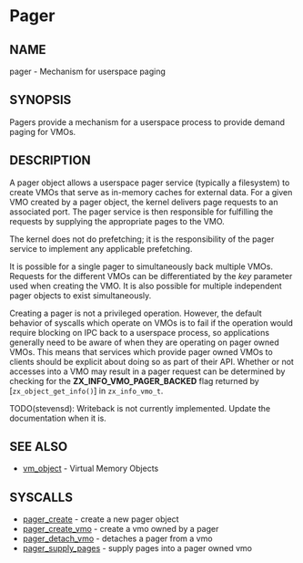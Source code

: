 # Pager

## NAME

pager - Mechanism for userspace paging

## SYNOPSIS

Pagers provide a mechanism for a userspace process to provide demand paging for VMOs.

## DESCRIPTION

A pager object allows a userspace pager service (typically a filesystem) to create VMOs that serve
as in-memory caches for external data. For a given VMO created by a pager object, the kernel
delivers page requests to an associated port. The pager service is then responsible for fulfilling
the requests by supplying the appropriate pages to the VMO.

The kernel does not do prefetching; it is the responsibility of the pager service to implement any
applicable prefetching.

It is possible for a single pager to simultaneously back multiple VMOs. Requests for the different
VMOs can be differentiated by the *key* parameter used when creating the VMO. It is also possible
for multiple independent pager objects to exist simultaneously.

Creating a pager is not a privileged operation. However, the default behavior of syscalls which
operate on VMOs is to fail if the operation would require blocking on IPC back to a userspace
process, so applications generally need to be aware of when they are operating on pager owned
VMOs. This means that services which provide pager owned VMOs to clients should be explicit about
doing so as part of their API. Whether or not accesses into a VMO may result in a pager request
can be determined by checking for the **ZX_INFO_VMO_PAGER_BACKED** flag returned by
[`zx_object_get_info()`] in `zx_info_vmo_t`.

TODO(stevensd): Writeback is not currently implemented. Update the documentation when it is.

## SEE ALSO

+ [vm_object](vm_object.md) - Virtual Memory Objects

## SYSCALLS

+ [pager_create](/docs/reference/syscalls/pager_create.md) - create a new pager object
+ [pager_create_vmo](/docs/reference/syscalls/pager_create_vmo.md) - create a vmo owned by a pager
+ [pager_detach_vmo](/docs/reference/syscalls/pager_detach_vmo.md) - detaches a pager from a vmo
+ [pager_supply_pages](/docs/reference/syscalls/pager_supply_pages.md) - supply pages into a pager owned vmo
